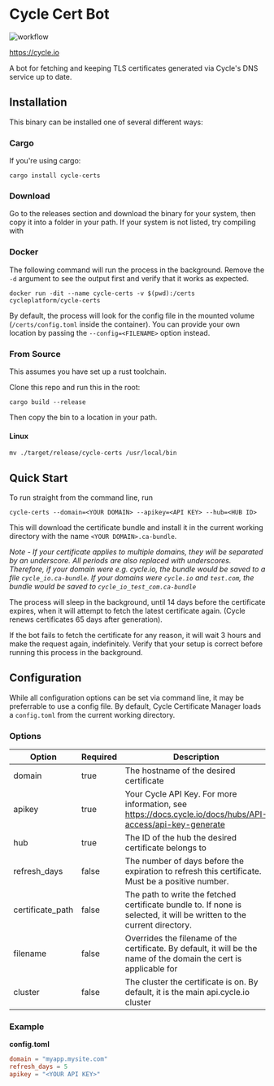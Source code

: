 # Cycle Cert Bot

![workflow](https://github.com/cycleplatform/cert-manager/actions/workflows/rust.yml/badge.svg)

https://cycle.io

A bot for fetching and keeping TLS certificates generated via Cycle's DNS
service up to date. 

## Installation

This binary can be installed one of several different ways:

### Cargo

If you're using cargo:

`cargo install cycle-certs`

### Download

Go to the releases section and download the binary for your system, then copy it into a folder in your path.
If your system is not listed, try compiling with 

### Docker

The following command will run the process in the background. Remove the `-d`
argument to see the output first and verify that it works as expected.

`docker run -dit --name cycle-certs -v $(pwd):/certs cycleplatform/cycle-certs`

By default, the process will look for the config file in the mounted volume
(`/certs/config.toml` inside the container). You can provide your own location
by passing the `--config=<FILENAME>` option instead.

### From Source

This assumes you have set up a rust toolchain.

Clone this repo and run this in the root:

`cargo build --release`

Then copy the bin to a location in your path.

#### Linux

`mv ./target/release/cycle-certs /usr/local/bin`

## Quick Start

To run straight from the command line, run 

`cycle-certs --domain=<YOUR DOMAIN> --apikey=<API KEY> --hub=<HUB ID>`

This will download the certificate bundle and install it in the current working directory with the name `<YOUR DOMAIN>.ca-bundle`. 

_Note - If your certificate applies to multiple domains, they will be separated by an underscore. All periods are also replaced with underscores. Therefore, if your domain were e.g. cycle.io, the bundle would be saved to a file `cycle_io.ca-bundle`. If your domains were `cycle.io` and `test.com`, the bundle would be saved to `cycle_io_test_com.ca-bundle`_

The process will sleep in the background, until 14 days before the certificate expires, when it will attempt to fetch the latest certificate again. (Cycle renews certificates 65 days after generation).

If the bot fails to fetch the certificate for any reason, it will wait 3 hours and make the request again, indefinitely. Verify that your setup is correct before running this process in the background.


## Configuration

While all configuration options can be set via command line, it may be preferrable to use a config file. By default, Cycle Certificate Manager loads a `config.toml` from the current working directory.

### Options

| Option | Required | Description |
| ------ | -------- | ----------- |
| domain | true | The hostname of the desired certificate |
| apikey | true |Your Cycle API Key. For more information, see https://docs.cycle.io/docs/hubs/API-access/api-key-generate |
| hub | true |The ID of the hub the desired certificate belongs to |
| refresh_days | false| The number of days before the expiration to refresh this certificate. Must be a positive number. |
| certificate_path | false | The path to write the fetched certificate bundle to. If none is selected, it will be written to the current directory. |
| filename | false | Overrides the filename of the certificate. By default, it will be the name of the domain the cert is applicable for |
| cluster | false | The cluster the certificate is on. By default, it is the main api.cycle.io cluster |


### Example

**config.toml**

```toml
domain = "myapp.mysite.com"
refresh_days = 5
apikey = "<YOUR API KEY>"
```
